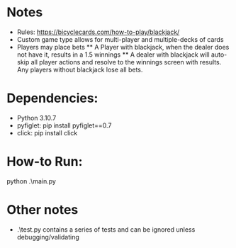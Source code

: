# Notes
* Rules: https://bicyclecards.com/how-to-play/blackjack/
* Custom game type allows for multi-player and multiple-decks of cards
* Players may place bets
** A Player with blackjack, when the dealer does not have it, results in a 1.5 winnings
** A dealer with blackjack will auto-skip all player actions and resolve to the winnings screen with results. Any players without blackjack lose all bets.

# Dependencies:
* Python 3.10.7
* pyfiglet: pip install pyfiglet==0.7
* click: pip install click

# How-to Run:
python .\main.py

# Other notes
* .\test.py contains a series of tests and can be ignored unless debugging/validating

